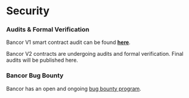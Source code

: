 # Security

### Audits & Formal Verification

Bancor V1 smart contract audit can be found [**here**](https://gist.github.com/Arachnid/c65fd1bd61a8e0294aef95a4808edc78). 

Bancor V2 contracts are undergoing audits and formal verification. Final audits will be published here. 

### Bancor Bug Bounty

Bancor has an open and ongoing [bug bounty program](https://blog.bancor.network/bancor-v2-bug-bounty-5bbb970d0097).

